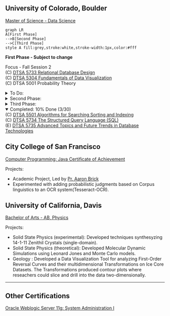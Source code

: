 
## University of Colorado, Boulder
[Master of Science - Data Science](https://www.colorado.edu/program/data-science/coursera-overview)

```mermaid
graph LR
A[First Phase]
-->B[Second Phase]
-->C[Third Phase]
style A fill:grey,stroke:white,stroke-width:1px,color:#fff
```
__First Phase - Subject to change__

Focus - Fall Session 2<br/>
(C) [DTSA 5733 Relational Database Design](https://www.coursera.org/learn/relational-database-design/home/welcome)<br/>
(C) [DTSA 5304 Fundamentals of Data Visualization](https://www.coursera.org/learn/fundamentals-of-data-visualization/home/welcome)<br/>
(C) DTSA 5001 Probability Theory<br/>

<details>
  <summary>To Do:</summary>
(E) DTSA 5701 Introduction to High-Performance and Parallel Computing<br/>
(C) DTSA 5509 Introduction to Machine Learning - Supervised Learning<br/>
(E) EMEA 5031 Foundations and Initiation<br/>
(C) DTSA 5502 Trees and Graphs - Basics <br/>
</details>

<details>
  <summary>Second Phase:</summary>
  (C) DTSA 5503 Dynamic Programming and Greedy Algorithms<br/>
  (C) DTSA 5510 Unsupervised Algorithms in Machine Learning (1 credit)<br/>
  (C) DTSA 5511 Introduction to Deep Learning<br/>
  (C) DTSA 5002 Statistical Inference for Estimation in Data Science (1 credit)<br/>
  (C) DTSA 5301 Data Science as a Field (1 credit)<br/>
  (C) DTSA 5302 Cybersecurity for Data Science (1 credit)<br/>
  (C) DTSA 5303 Ethical Issues in Data Science (1 credit)<br/>
  (E) DTSA 5707 Deep Learning Applications for Computer Vision (1 credit)<br/>
  (E) DTSA 5507 Fundamentals of Software Architecture for Big Data (1 credit)<br/>
  (E) EMEA 5032 Project Planning and Execution (1 credit)<br/>

</details>
<details>
  <summary>Third Phase:</summary>
  (E) DTSA 5842 Effective Communication: Writing Design and Presentation (1 credit)<br/>
  (E) EMEA 5033 Agile Project Management (1 credit)<br/>
  (C) DTSA 5504 Data Mining Pipeline (1 credit)<br/>
  (C) DTSA 5505 Data Mining Methods (1 credit)<br/>
  (C) DTSA 5506 Data Mining Project (1 credit)<br/>
  (E) DTSA 5020 Regression and Classification (1 credit)<br/>
  (C) DTSA 5003 Statistical Inference and Hypothesis Testing in Data Science <br/>
  (C) DTSA 5011 Modern Regression Analysis in R (1 credit)<br/>
  (C) DTSA 5012 ANOVA and Experimental Design (1 credit)<br/>
  (C) DTSA 5013 Generalized Linear Models and Nonparametric Regression (1 credit)<br/>
</details>

<details open>
  <summary>Completed: 10% Done (3/30)</summary>
   (C) <a href="https://www.coursera.org/account/accomplishments/verify/R9FKFC5Y4GLK">DTSA 5501 Algorithms for Searching Sorting and Indexing</a><br/>
   (C) <a href="https://www.coursera.org/account/accomplishments/verify/CXJVCC2BXBXL">DTSA 5734 The Structured Query Language (SQL)</a><br/>
   (E) <a href="https://www.coursera.org/account/accomplishments/verify/CJKVCNM9VYCF">DTSA 5735 Advanced Topics and Future Trends in Database Technologies</a><br/>
</details>
  
## City College of San Francisco
[Computer Programming: Java Certificate of Achievement](https://ccsf.curricunet.com/Report/Program/GetReport/893?reportId=29)

Projects:
- Academic Project, Led by [Pr. Aaron Brick](https://github.com/aaronbrick)<br/>
- Experimented with adding probabilistic judgments based on Corpus linguistics to an OCR system(Tesseract-OCR).

## University of California, Davis
[Bachelor of Arts - AB, Physics](https://physics.ucdavis.edu/)

Projects: 
- Solid State Physics (experimental): Developed techniques synthesyzing 14-1-11 Zenithil Crystals (single-domain).
- Solid State Physics (theoretical):  Developed Molecular Dynamic Simulations using Leonard Jones and Monte Carlo models.
- Geology : Developed a Data Visualization Tool for analyzing First-Order Reversal Curves and their multidimensional Transformations on Ice Core Datasets. The Transformations produced contour plots where reseachers could slice and drill into the data two-dimensionally.

---

## Other Certifications
[Oracle Weblogic Server 11g: System Administration I](https://education.oracle.com/oracle-weblogic-server-12c-administration-i/pexam_1Z0-133)

